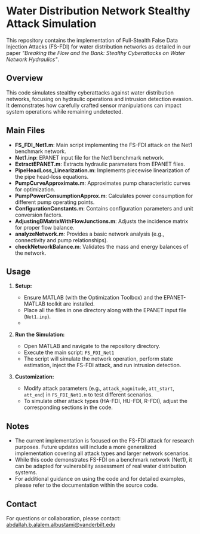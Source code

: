# Water Distribution Network Stealthy Attack Simulation
This repository contains the implementation of Full-Stealth False Data Injection Attacks (FS-FDI) for water distribution networks as detailed in our paper _"Breaking the Flow and the Bank: Stealthy Cyberattacks on Water Network Hydraulics"_.

## Overview
This code simulates stealthy cyberattacks against water distribution networks, focusing on hydraulic operations and intrusion detection evasion. It demonstrates how carefully crafted sensor manipulations can impact system operations while remaining undetected.

## Main Files
- **FS_FDI_Net1.m**: Main script implementing the FS-FDI attack on the Net1 benchmark network.
- **Net1.inp**: EPANET input file for the Net1 benchmark network.
- **ExtractEPANET.m**: Extracts hydraulic parameters from EPANET files.
- **PipeHeadLoss_Linearization.m**: Implements piecewise linearization of the pipe head-loss equations.
- **PumpCurveApproximate.m**: Approximates pump characteristic curves for optimization.
- **PumpPowerConsumptionApprox.m**: Calculates power consumption for different pump operating points.
- **ConfigurationConstants.m**: Contains configuration parameters and unit conversion factors.
- **AdjustingBMatrixWithFlowJunctions.m**: Adjusts the incidence matrix for proper flow balance.
- **analyzeNetwork.m**: Provides a basic network analysis (e.g., connectivity and pump relationships).
- **checkNetworkBalance.m**: Validates the mass and energy balances of the network.

## Usage
1. **Setup:**
   - Ensure MATLAB (with the Optimization Toolbox) and the EPANET-MATLAB toolkit are installed.
   - Place all the files in one directory along with the EPANET input file (`Net1.inp`).
   - 
2. **Run the Simulation:**
   - Open MATLAB and navigate to the repository directory.
   - Execute the main script: `FS_FDI_Net1`
   - The script will simulate the network operation, perform state estimation, inject the FS-FDI attack, and run intrusion detection.

3. **Customization:**
   - Modify attack parameters (e.g., `attack_magnitude`, `att_start`, `att_end`) in `FS_FDI_Net1.m` to test different scenarios.
   - To simulate other attack types (HA-FDI, HU-FDI, R-FDI), adjust the corresponding sections in the code.

## Notes
- The current implementation is focused on the FS-FDI attack for research purposes. Future updates will include a more generalized implementation covering all attack types and larger network scenarios.
- While this code demonstrates FS-FDI on a benchmark network (Net1), it can be adapted for vulnerability assessment of real water distribution systems.
- For additional guidance on using the code and for detailed examples, please refer to the documentation within the source code.

## Contact
For questions or collaboration, please contact: abdallah.b.alalem.albustami@vanderbilt.edu
